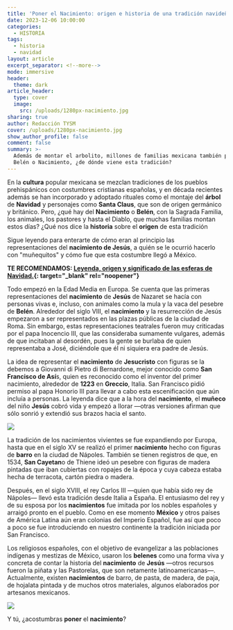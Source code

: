 ```yaml
---
title: 'Poner el Nacimiento: origen e historia de una tradición navideña en México'
date: 2023-12-06 10:00:00
categories:
  - HISTORIA
tags:
  - historia
  - navidad
layout: article
excerpt_separator: <!--more-->
mode: immersive
header:
  theme: dark
article_header:
  type: cover
  image:
    src: /uploads/1280px-nacimiento.jpg
sharing: true
author: Redacción TYSM
cover: /uploads/1280px-nacimiento.jpg
show_author_profile: false
comment: false
summary: >-
  Además de montar el arbolito, millones de familias mexicana también ponen el
  Belén o Nacimiento, ¿de dónde viene esta tradición?
---
```

En la **cultura** popular mexicana se mezclan tradiciones de los pueblos prehispánicos con costumbres cristianas españolas, y en década recientes además se han incorporado y adoptado rituales como el montaje del **árbol** de **Navidad** y personajes como **Santa Claus**, que son de origen germánico y británico. Pero, ¿qué hay del **Nacimiento** o **Belén**, con la Sagrada Familia, los animales, los pastores y hasta el Diablo, que muchas familias montan estos días? ¿Qué nos dice la **historia** sobre el **origen** de esta tradición

Sigue leyendo para enterarte de cómo eran al principio las representaciones del **nacimiento de Jesús**, a quién se le ocurrió hacerlo con "muñequitos" y cómo fue que esta costumbre llegó a México.

**TE RECOMENDAMOS: [Leyenda, origen y significado de las esferas de Navidad.](https://blog.tonoysumariachi.com/mundo/2023/11/29/leyenda-origen-y-significado-de-las-esferas-de-navidad.html){: target="_blank" rel="noopener"}**

Todo empezó en la Edad Media en Europa. Se cuenta que las primeras representaciones del **nacimiento** de **Jesús** de Nazaret se hacía con personas vivas e, incluso, con animales como la mula y la vaca del pesebre de **Belén**. Alrededor del siglo VIII, el **nacimiento** y la resurrección de Jesús empezaron a ser representados en las plazas públicas de la ciudad de Roma. Sin embargo, estas representaciones teatrales fueron muy criticadas por el papa Inocencio III, que las consideraba sumamente vulgares, además de que incitaban al desordén, pues la gente se burlaba de quien representaba a José, diciéndole que él ni siquiera era padre de Jesús.

La idea de representar el **nacimiento** de **Jesucristo** con figuras se la debemos a Giovanni di Pietro di Bernardone, mejor conocido como&nbsp;**San Francisco de Así**s, quien es reconocido como el inventor del primer nacimiento, alrededor de&nbsp;**1223**&nbsp;en&nbsp;**Greccio**, Italia. San Francisco pidió permiso al papa Honorio III para llevar a cabo esta escenificación que aún incluía a personas. La leyenda dice que a la hora del **nacimiento**, el **muñeco** del niño **Jesús** cobró vida y empezó a llorar —otras versiones afirman que sólo sonrió y extendió sus brazos hacia el santo.

![](https://upload.wikimedia.org/wikipedia/commons/9/9a/Giotto_-_Legend_of_St_Francis_-_-13-_-_Institution_of_the_Crib_at_Greccio.jpg)

La tradición de los nacimientos vivientes se fue expandiendo por Europa, hasta que en el siglo XV se realizó el primer **nacimiento** hecho con figuras de **barro**&nbsp;en la ciudad de Nápoles. También se tienen registros de que, en 1534, **San Cayetan**o de Thiene ideó un pesebre con figuras de madera pintadas que iban cubiertas con ropajes de la época y cuya cabeza estaba hecha de terracota, cartón piedra o madera.

Después, en el siglo XVIII, el rey Carlos III —quien que había sido rey de Nápoles— llevó esta tradición desde Italia a España. El entusiasmo del rey y de su esposa por los **nacimientos** fue imitada por los nobles españoles y arraigó pronto en el pueblo. Como en ese momento **México** y otros países de América Latina aún eran colonias del Imperio Español, fue así que poco a poco se fue introduciendo en nuestro continente la tradición iniciada por San Francisco.

Los religiosos españoles, con el objetivo de evangelizar a las poblaciones indígenas y mestizas de México, usaron los **belenes** como una forma viva y concreta de contar la historia del **nacimiento** de **Jesús** —otros recursos fueron la piñata y las Pastorelas, que son netamente latinoamericanas—. Actualmente, existen **nacimientos** de barro, de pasta, de madera, de paja, de hojalata pintada y de muchos otros materiales, algunos elaborados por artesanos mexicanos.

![](https://upload.wikimedia.org/wikipedia/commons/thumb/b/b9/Metepec_071.jpg/576px-Metepec_071.jpg)

Y tú, ¿acostumbras **poner** el **nacimiento**?